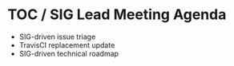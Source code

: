 # TOC / SIG Lead Meeting Agenda

- SIG-driven issue triage
- TravisCI replacement update
- SIG-driven technical roadmap